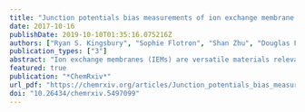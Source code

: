 ```yaml
---
title: "Junction potentials bias measurements of ion exchange membrane permselectivity"
date: 2017-10-16
publishDate: 2019-10-10T01:35:16.075216Z
authors: ["Ryan S. Kingsbury", "Sophie Flotron", "Shan Zhu", "Douglas F. Call", "Orlando Coronell"]
publication_types: ["3"]
abstract: "Ion exchange membranes (IEMs) are versatile materials relevant to a variety of water and waste treatment, energy production, and industrial separation processes. The defining characteristic of IEMs is their ability to selectively allow positive or negative ions to permeate, which is referred to as the permselectivity. Measured values of permselectivity that equal unity (corresponding to a perfectly-selective membrane) or exceed unity (theoretically impossible) have been reported for cation exchange membranes (CEMs). Such non-physical results call into question our ability to correctly measure this crucial membrane property. Since weighing errors, temperature, and measurement uncertainty have been shown to not explain these anomalous permselectivity results, we hypothesized that a possible explanation are junction potentials that occur at the tips of reference electrodes. In this work, we tested this hypothesis by comparing permselectivity values obtained from bare Ag/AgCl wire electrodes (which have no junction) to values obtained from single-junction reference electrodes containing two different electrolytes. We show that permselectivity values obtained using reference electrodes with junctions were greater than unity for CEMs. By contrast, electrodes without junctions always produced permselectivities lower than unity. Electrodes with junctions also resulted in artificially low permselectivity values for AEMs compared to electrodes without junctions. Thus, we conclude that junctions in reference electrodes introduce two biases into results in the IEM literature: (i) permselectivity values larger than unity for CEMs, and (ii) lower permselectivity values for AEMs compared to those for CEMs. These biases can be avoided by using electrodes without a junction."
featured: true
publication: "*ChemRxiv*"
url_pdf: "https://chemrxiv.org/articles/Junction_potentials_bias_measurements_of_ion_exchange_membrane_permselectivity/5497099"
doi: "10.26434/chemrxiv.5497099"
---
```


